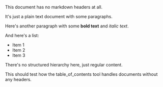 This document has no markdown headers at all.

It's just a plain text document with some paragraphs.

Here's another paragraph with some **bold text** and *italic text*.

And here's a list:
- Item 1
- Item 2
- Item 3

There's no structured hierarchy here, just regular content.

This should test how the table_of_contents tool handles documents without any headers.